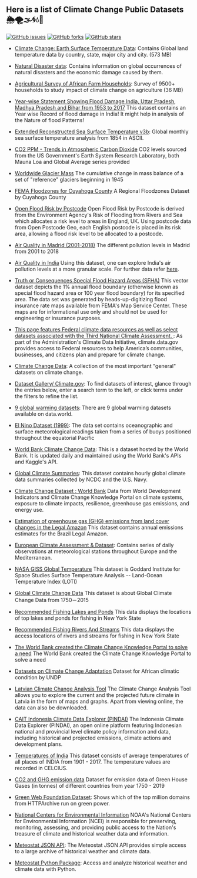 ## Here is a list of Climate Change Public Datasets  🌦🌪🌫🌀💧🌊

[![GitHub issues](https://img.shields.io/github/issues/OpenFloodAI/Climate-Change-Datasets)](https://github.com/OpenFloodAI/Climate-Change-Datasets/issues) 
[![GitHub forks](https://img.shields.io/github/forks/OpenFloodAI/Climate-Change-Datasets)](https://github.com/OpenFloodAI/Climate-Change-Datasets/network/members) 
[![GitHub stars](https://img.shields.io/github/stars/OpenFloodAI/Climate-Change-Datasets)](https://github.com/OpenFloodAI/Climate-Change-Datasets/stargazers)

* [Climate Change: Earth Surface Temperature Data](https://www.kaggle.com/berkeleyearth/climate-change-earth-surface-temperature-data): Contains Global land temperature data by country, state, major city and city. (573 MB)

* [Natural Disaster data](https://www.kaggle.com/dataenergy/natural-disaster-data): Contains information on global occurrences of natural disasters and the economic damage caused by them.

* [Agricultural Survey of African Farm Households](https://www.kaggle.com/crawford/agricultural-survey-of-african-farm-households): Survey of 9500+ households to study impact of climate change on agriculture (36 MB)

* [Year-wise Statement Showing Flood Damage India, Uttar Pradesh, Madhya Pradesh and Bihar from 1953 to 2017](https://data.gov.in/resources/year-wise-statement-showing-flood-damage-india-uttar-pradesh-madhya-pradesh-and-bihar-1953) 
This dataset contains an Year wise Record of flood damage in India! It might help in analysis of the Nature of flood Patterns!

* [Extended Reconstructed Sea Surface Temperature v3b](ncdc.noaa.gov/data-access/marineocean-data/extended-reconstructed-sea-surface-temperature-ersst-v3b): Global monthly sea surface temperature analysis from 1854 in ASCII.

* [CO2 PPM - Trends in Atmospheric Carbon Dioxide](http://datahub.io/core/co2-ppm) CO2 levels sourced from the US Government's Earth System Research Laboratory, both Mauna Loa and Global Average series provided

* [Worldwide Glacier Mass](datahub.io/core/glacier-mass-balance#readme) The cumulative change in mass balance of a set of "reference" glaciers beginning in 1945

* [FEMA Floodzones for Cuyahoga County](https://data.world/smartcolumbusos/78602b25-9931-4984-bc85-fd87ef6cc9f8) A Regional Floodzones Dataset by Cuyahoga County

* [Open Flood Risk by Postcode](https://data.world/getthedata/open-flood-risk-by-postcode) Open Flood Risk by Postcode is derived from the Environment Agency's Risk of Flooding from Rivers and Sea which allocates a risk level to areas in England, UK. Using postcode data from Open Postcode Geo, each English postcode is placed in its risk area, allowing a flood risk level to be allocated to a postcode.

* [Air Quality in Madrid (2001-2018)](https://www.kaggle.com/decide-soluciones/air-quality-madrid) The different pollution levels in Madrid from 2001 to 2018
* [Air Quality in India](https://www.kaggle.com/shrutibhargava94/india-air-quality-data) Using this dataset, one can explore India's air pollution levels at a more granular scale. For further data refer [here](https://data.gov.in/catalog/historical-daily-ambient-air-quality-data?filters%5Bfield_catalog_reference%5D=1140581&format=json&offset=0&limit=6&sort%5Bcreated%5D=desc).
* [Truth or Consequences Special Flood Hazard Areas (SFHA)](https://catalog.data.gov/dataset/truth-or-consequences-special-flood-hazard-areas-sfha) This vector dataset depicts the 1% annual flood boundary (otherwise known as special flood hazard area or 100 year flood boundary) for its specified area. The data set was generated by heads-up-digitizing flood insurance rate maps available from FEMA's Map Service Center. These maps are for informational use only and should not be used for engineering or insurance purposes.

* [This page features Federal climate data resources as well as select datasets associated with the Third National Climate Assessment. ](https://www.globalchange.gov/browse/datasets): As part of the Administration's Climate Data Initiative, climate.data.gov provides access to Federal resources to help America’s communities, businesses, and citizens plan and prepare for climate change.

* [Climate Change Data](https://datahub.io/collections/climate-change): A collection of the most important "general" datasets on climate change.

* [Dataset Gallery/ Climate.gov](https://www.climate.gov/maps-data/datasets/formats/json): To find datasets of interest, glance through the entries below, enter a search term to the left, or click terms under the filters to refine the list.

* [9 global warming datasets](https://data.world/datasets/global-warming): There are 9 global warming datasets available on data.world.


* [El Nino Dataset (1999)](https://archive.ics.uci.edu/ml/datasets/El+Nino): The data set contains oceanographic and surface meteorological readings taken from a series of buoys positioned throughout the equatorial Pacific

* [World Bank Climate Change Data](https://www.kaggle.com/theworldbank/world-bank-climate-change-data): This is a dataset hosted by the World Bank. It is updated daily and maintained using the World Bank's APIs and Kaggle's API.

* [Global Climate Summaries](https://catalog.data.gov/dataset/global-climate-station-summaries): This dataset contains hourly global climate data summaries collected by NCDC and the U.S. Navy.

* [Climate Change Dataset : World Bank](https://datacatalog.worldbank.org/dataset/climate-change-data ) Data from World Development Indicators and Climate Change Knowledge Portal on climate systems, exposure to climate impacts, resilience, greenhouse gas emissions, and energy use.

* [Estimation of greenhouse gas (GHG) emissions from land cover changes in the Legal Amazon](http://dados.gov.br/dataset/inpe-em) This dataset contains annual emissions estimates for the Brazil Legal Amazon.

* [European Climate Assessment & Dataset](https://www.ecad.eu): Contains series of daily observations at meteorological stations throughout Europe and the Mediterranean.

* [NASA GISS Global Temperature](https://data.world/agriculture/nasa-giss-global-temperature) This dataset is Goddard Institute for Space Studies Surface Temperature Analysis -- Land-Ocean Temperature Index (LOTI)

* [Global Climate Change Data](https://data.world/data-society/global-climate-change-data) This dataset is about Global Climate Change Data from 1750－2015

* [Recommended Fishing Lakes and Ponds](https://data.world/data-ny-gov/mw8j-wduf)  This data displays the locations of top lakes and ponds for fishing in New York State

* [Recommended Fishing Rivers And Streams](https://data.world/data-ny-gov/jcxg-7gnm)  This data displays the access locations of rivers and streams for fishing in New York State

* [The World Bank created the Climate Change Knowledge Portal to solve a need](https://climateknowledgeportal.worldbank.org/) The World Bank created the Climate Change Knowledge Portal to solve a need

* [Datasets on Climate Change Adaptation](https://www.adaptation-undp.org/resources/datasets/datasets-climate-change-adaptation) Dataset for African climatic condition by UNDP

* [Latvian Climate Change Analysis Tool](https://www4.meteo.lv/klimatariks/en/) The Climate Change Analysis Tool allows you to explore the current and the projected future climate in Latvia in the form of maps and graphs. Apart from viewing online, the data can also be downloaded.
 
* [CAIT Indonesia Climate Data Explorer (PINDAI)](https://datasets.wri.org/dataset/cait-indonesia-climate-data-explorer-pindai-data) The Indonesia Climate Data Explorer (PINDAI), an open online platform featuring Indonesian national and provincial level climate policy information and data, including historical and projected emissions, climate actions and development plans.

* [Temperatures of India](https://www.kaggle.com/venky73/temperatures-of-india) This dataset consists of average temperatures of all places of INDIA from 1901 - 2017. The temperature values are recorded in CELCIUS.

* [CO2 and GHG emission data](https://www.kaggle.com/srikantsahu/co2-and-ghg-emission-data) Dataset for emission data of Green House Gases (in tonnes) of different countries from year 1750 - 2019

* [Green Web Foundation Dataset](https://www.thegreenwebfoundation.org/green-web-datasets/): Shows which of the top million domains from HTTPArchive run on green power. 

* [National Centers for Environmental Information](https://www.ncdc.noaa.gov/cdo-web/datasets) NOAA's National Centers for Environmental Information (NCEI) is responsible for preserving, monitoring, assessing, and providing public access to the Nation's treasure of climate and historical weather data and information.

* [Meteostat JSON API](https://dev.meteostat.net/api/): The Meteostat JSON API provides simple access to a large archive of historical weather and climate data.

* [Meteostat Python Package](https://github.com/meteostat/meteostat-python): Access and analyze historical weather and climate data with Python.
